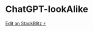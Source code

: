 # ChatGPT-lookAlike

[Edit on StackBlitz ⚡️](https://stackblitz.com/edit/stackblitz-starters-lt3vnt)